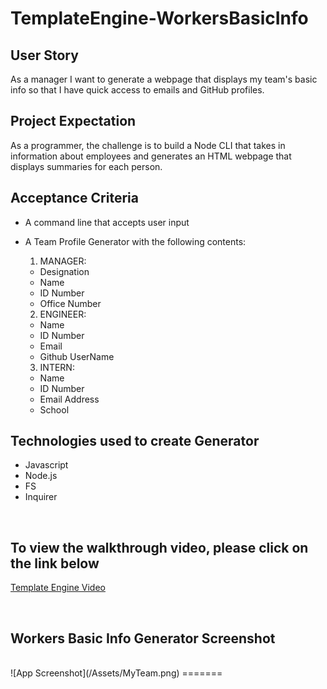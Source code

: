# TemplateEngine-WorkersBasicInfo


## User Story

As a manager
I want to generate a webpage that displays my team's basic info
so that I have quick access to emails and GitHub profiles.


## Project Expectation

As a programmer, the challenge is to build a Node CLI that takes in information about employees and generates an HTML webpage that displays summaries for each person.

## Acceptance Criteria

* A command line that accepts user input
* A Team Profile Generator with the following contents:
  
  1. MANAGER:
  - Designation
  - Name
  - ID Number
  - Office Number

  2. ENGINEER:
  - Name
  - ID Number
  - Email
  - Github UserName

  3. INTERN:
  - Name
  - ID Number
  - Email Address
  - School

## Technologies used to create Generator

* Javascript
* Node.js
* FS
* Inquirer


<br>

## To view the walkthrough video, please click on the link below

[Template Engine Video](https://drive.google.com/file/d/1saK9VSD55evSBLN8R1F3GDpzNbbl4V0K/view)



<br>

## Workers Basic Info Generator Screenshot
<br>
![App Screenshot](/Assets/MyTeam.png)
=======

